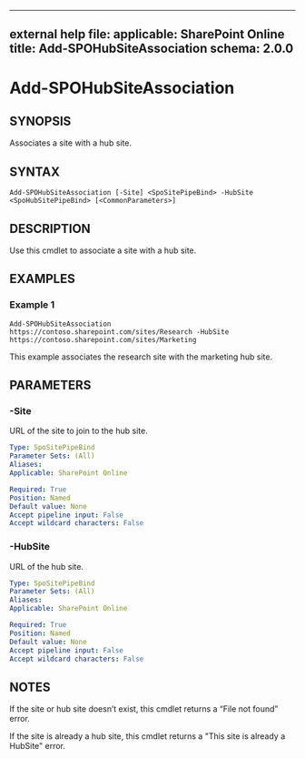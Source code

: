  ---
external help file: 
applicable: SharePoint Online
title: Add-SPOHubSiteAssociation
schema: 2.0.0
---

# Add-SPOHubSiteAssociation

## SYNOPSIS
Associates a site with a hub site.

## SYNTAX

```
Add-SPOHubSiteAssociation [-Site] <SpoSitePipeBind> -HubSite <SpoHubSitePipeBind> [<CommonParameters>]
```

## DESCRIPTION
Use this cmdlet to associate a site with a hub site.

## EXAMPLES

### Example 1

```
Add-SPOHubSiteAssociation https://contoso.sharepoint.com/sites/Research -HubSite https://contoso.sharepoint.com/sites/Marketing 
```

This example associates the research site with the marketing hub site.

## PARAMETERS

### -Site

URL of the site to join to the hub site.

```yaml
Type: SpoSitePipeBind
Parameter Sets: (All)
Aliases: 
Applicable: SharePoint Online

Required: True
Position: Named
Default value: None
Accept pipeline input: False
Accept wildcard characters: False
```

### -HubSite

URL of the hub site.

```yaml
Type: SpoSitePipeBind
Parameter Sets: (All)
Aliases: 
Applicable: SharePoint Online

Required: True
Position: Named
Default value: None
Accept pipeline input: False
Accept wildcard characters: False
```

## NOTES

If the site or hub site doesn’t exist, this cmdlet returns a “File not found” error.

If the site is already a hub site, this cmdlet returns a "This site is already a HubSite" error.
